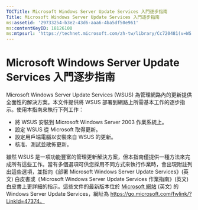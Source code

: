 ```yaml
---
TOCTitle: Microsoft Windows Server Update Services 入門逐步指南
Title: Microsoft Windows Server Update Services 入門逐步指南
ms:assetid: '29733254-b3e2-43d6-aaa6-4ba5df50e961'
ms:contentKeyID: 18126100
ms:mtpsurl: 'https://technet.microsoft.com/zh-tw/library/Cc720481(v=WS.10)'
---
```


Microsoft Windows Server Update Services 入門逐步指南
=====================================================

Microsoft Windows Server Update Services (WSUS) 為管理網路內的更新提供全面性的解決方案。本文件提供將 WSUS 部署到網路上所需基本工作的逐步指示。使用本指南來執行下列工作：

-   將 WSUS 安裝到 Microsoft Windows Server 2003 作業系統上。
-   設定 WSUS 從 Microsoft 取得更新。
-   設定用戶端電腦以安裝來自 WSUS 的更新。
-   核准、測試並散佈更新。

雖然 WSUS 是一項功能豐富的管理更新解決方案，但本指南僅提供一種方法來完成所有這些工作。當有多個選項可供您採用不同方式來執行作業時，會出現附註列出這些選項，並指向《部署 Microsoft Windows Server Update Services》(英文) 白皮書或《Microsoft Windows Server Update Services 作業指南》(英文) 白皮書上更詳細的指示。這些文件的最新版本位於 [Microsoft 網站](https://go.microsoft.com/fwlink/?linkid=47374) (英文) 的 Windows Server Update Services，網址為 https://go.microsoft.com/fwlink/?LinkId=47374。
